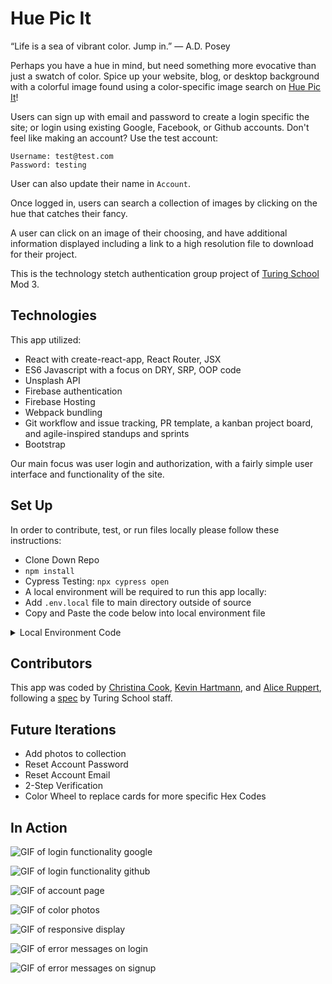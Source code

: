 # Hue Pic It

“Life is a sea of vibrant color. Jump in.”
― A.D. Posey

Perhaps you have a hue in mind, but need something more evocative than just a swatch of color. Spice up your website, blog, or desktop background with a colorful image found using a color-specific image search on [Hue Pic It](https://hue-pic-it-ui.web.app/)!

Users can sign up with email and password to create a login specific the site; or login using existing Google, Facebook, or Github accounts. Don't feel like making an account? Use the test account:
```
Username: test@test.com
Password: testing
```
User can also update their name in `Account`. 

Once logged in, users can search a collection of images by clicking on the hue that catches their fancy. 

A user can click on an image of their choosing, and have additional information displayed including a link to a high resolution file to download for their project.

This is the technology stetch authentication group project of [Turing School](https://turing.io/) Mod 3.

## Technologies

This app utilized:
- React with create-react-app, React Router, JSX
- ES6 Javascript with a focus on DRY, SRP, OOP code
- Unsplash API
- Firebase authentication
- Firebase Hosting
- Webpack bundling
- Git workflow and issue tracking, PR template, a kanban project board, and agile-inspired standups and sprints
- Bootstrap

Our main focus was user login and authorization, with a fairly simple user interface and functionality of the site.

## Set Up 
In order to contribute, test, or run files locally please follow these instructions: 
- Clone Down Repo
- `npm install`
- Cypress Testing: `npx cypress open`
- A local environment will be required to run this app locally: 
- Add `.env.local` file to main directory outside of source
- Copy and Paste the code below into local environment file
<details>
  <Summary>Local Environment Code</summary>
  REACT_APP_FIREBASE_API_KEY=AIzaSyDjQwH8CCqeyhVXXWTOcptktmu7yCYD1ig
  REACT_APP_FIREBASE_AUTH_DOMAIN=hue-pic-it-ui.firebaseapp.com
  REACT_APP_FIREBASE_DATABASE_URL=https://hue-pic-it-dev-default-rtdb.firebaseio.com
  REACT_APP_FIREBASE_PROJECT_ID=hue-pic-it-ui
  REACT_APP_FIREBASE_STORAGE_BUCKET=hue-pic-it-ui.appspot.com
  REACT_APP_FIREBASE_MESSAGING_SENDER_ID=495004319098
  REACT_APP_FIREBASE_APP_ID=1:495004319098:web:2267e8cbaff9293add2ac3
</details>

## Contributors

This app was coded by [Christina Cook](https://github.com/christina-cook), [Kevin Hartmann](https://github.com/kevinhartmann23), and [Alice Ruppert](https://github.com/srslie), following a [spec](https://frontend.turing.io/projects/module-3/stretch.html) by Turing School staff.

## Future Iterations

- Add photos to collection
- Reset Account Password
- Reset Account Email
- 2-Step Verification
- Color Wheel to replace cards for more specific Hex Codes

## In Action

![GIF of login functionality google](https://media.giphy.com/media/STxKPwKKYwekG6yn6i/giphy.gif)

![GIF of login functionality github](https://media.giphy.com/media/qovedeBtzL96tOiUDb/giphy.gif)

![GIF of account page](https://media.giphy.com/media/lI9JtENXdYyI3zRKmO/giphy.gif)

![GIF of color photos](https://media.giphy.com/media/gjh7IrmqcPouI2HLrC/giphy.gif)

![GIF of responsive display](https://media.giphy.com/media/EUUfWU4HDlkLHXzNaZ/giphy.gif)

![GIF of error messages on login](https://media.giphy.com/media/9Uda23kwMVoVFDeeaT/giphy.gif)

![GIF of error messages on signup](https://media.giphy.com/media/ux66OxydPHtGvqOG0W/giphy.gif)
